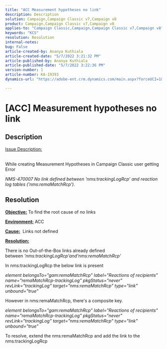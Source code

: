 ```yaml
---
title: "ACC Measurement hypotheses no link"
description: Description
solution: Campaign,Campaign Classic v7,Campaign v8
product: Campaign,Campaign Classic v7,Campaign v8
applies-to: "Campaign Classic,Campaign,Campaign Classic v7,Campaign v8"
keywords: "KCS"
resolution: Resolution
internal-notes: 
bug: False
article-created-by: Ananya Kuthiala
article-created-date: "5/7/2022 3:21:32 PM"
article-published-by: Ananya Kuthiala
article-published-date: "5/7/2022 3:22:36 PM"
version-number: 1
article-number: KA-19393
dynamics-url: "https://adobe-ent.crm.dynamics.com/main.aspx?forceUCI=1&pagetype=entityrecord&etn=knowledgearticle&id=8e906e59-19ce-ec11-a7b5-0022480a8e40"

---
```

# [ACC] Measurement hypotheses no link

## Description

<u>Issue Description:</u>

<br>While creating Measurement Hypotheses in Campaign Classic user getting Error

*NMS-470007 No link defined between 'nms:trackingLogRcp' and reaction log tables ('nms:remaMatchRcp').*

## Resolution


<b><u>Objective:</u></b> To find the root cause of no links

<b><u>Environment:</u></b> ACC

<b><u>Cause:</u></b>  Links not defined

<b><u>Resolution:</u></b>

There is no Out-of-the-Box links already defined between *'nms:trackingLogRcp'*and*'nms:remaMatchRcp'*

In nms:trackingLogRcp the below link is present

*element belongsTo="gam:remaMatchRcp" label="Reactions of recipients" name="remaMatchRcp-trackingLog" pkgStatus="never" revLink="trackingLog" target="nms:remaMatchRcp" type="link" unbound="true"*

However in nms:remaMatchRcp, there's a composite key.

*element belongsTo="gam:remaMatchRcp" label="Reactions of recipients" name="remaMatchRcp-trackingLog" pkgStatus="never" revLink="trackingLog" target="nms:remaMatchRcp" type="link" unbound="true"*

To resolve, extend the nms:remaMatchRcp and add the link to the nms:trackingLogRcp
